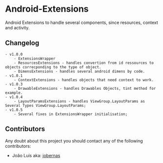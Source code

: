 # Android-Extensions
Android Extensions to handle several components, since resources, context and activity.

## Changelog
    - v1.0.0
        - ExtensionsWrapper
        - ResourcesExtensions - handles convertion from id ressources to objects correcponding to the type of object.
        - DimensExtensions - handles several android dimens by code.
    - v1.0.1
        - ContextExtensions - handles objects that need context to work.
    - v1.0.3
        - DrawableExtensions - handles Drawables Objects, tint method for example.
    - v1.0.4
        - LayoutParamsExtensions - handles ViewGroup.LayoutParams as Several Types ViewGroup.LayoutParams;
    - v1.0.5
        - Several fixes in ExtensionsWrapper initialisation;

## Contributors
Any doubt about this project you should contact any of the following contributors:
- João Luís aka: [jobernas](https://github.com/jobernas)
